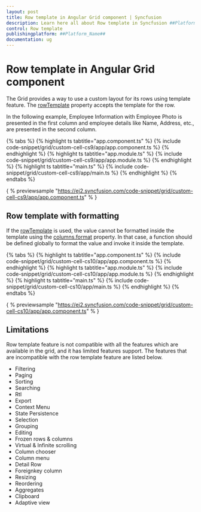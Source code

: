 ```yaml
---
layout: post
title: Row template in Angular Grid component | Syncfusion
description: Learn here all about Row template in Syncfusion ##Platform_Name## Grid component of Syncfusion Essential JS 2 and more.
control: Row template 
publishingplatform: ##Platform_Name##
documentation: ug
---
```


# Row template in Angular Grid component

The Grid provides a way to use a custom layout for its rows using template feature. The [rowTemplate](../../api/grid/#rowtemplate) property accepts the template for the row.

In the following example, Employee Information with Employee Photo is presented in the first column and employee details like Name, Address, etc., are presented in the second column.

{% tabs %}
{% highlight ts tabtitle="app.component.ts" %}
{% include code-snippet/grid/custom-cell-cs9/app/app.component.ts %}
{% endhighlight %}
{% highlight ts tabtitle="app.module.ts" %}
{% include code-snippet/grid/custom-cell-cs9/app/app.module.ts %}
{% endhighlight %}
{% highlight ts tabtitle="main.ts" %}
{% include code-snippet/grid/custom-cell-cs9/app/main.ts %}
{% endhighlight %}
{% endtabs %}
  
{ % previewsample "https://ej2.syncfusion.com/code-snippet/grid/custom-cell-cs9/app/app.component.ts" % }

## Row template with formatting

If the [rowTemplate](../../api/grid/#rowtemplate) is used, the value cannot be formatted inside the template using the [columns.format](../../api/grid/column/#format) property. In that case, a function should be defined globally to format the value and invoke it inside the template.

{% tabs %}
{% highlight ts tabtitle="app.component.ts" %}
{% include code-snippet/grid/custom-cell-cs10/app/app.component.ts %}
{% endhighlight %}
{% highlight ts tabtitle="app.module.ts" %}
{% include code-snippet/grid/custom-cell-cs10/app/app.module.ts %}
{% endhighlight %}
{% highlight ts tabtitle="main.ts" %}
{% include code-snippet/grid/custom-cell-cs10/app/main.ts %}
{% endhighlight %}
{% endtabs %}
  
{ % previewsample "https://ej2.syncfusion.com/code-snippet/grid/custom-cell-cs10/app/app.component.ts" % }

## Limitations

Row template feature is not compatible with all the features which are available in the grid, and it has limited features support. The features that are incompatible with the row template feature are listed below.

* Filtering
* Paging
* Sorting
* Searching
* Rtl
* Export
* Context Menu
* State Persistence
* Selection
* Grouping
* Editing
* Frozen rows & columns
* Virtual & Infinite scrolling
* Column chooser
* Column menu
* Detail Row
* Foreignkey column
* Resizing
* Reordering
* Aggregates
* Clipboard
* Adaptive view